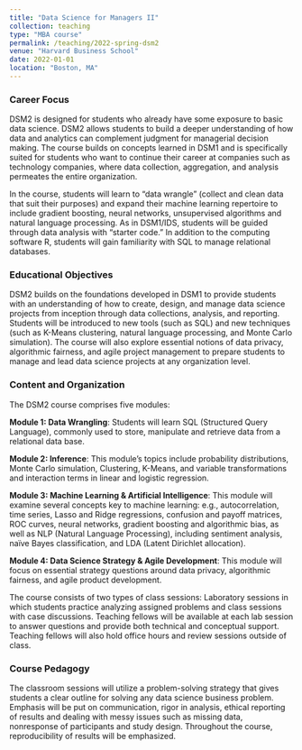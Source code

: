 ```yaml
---
title: "Data Science for Managers II"
collection: teaching
type: "MBA course"
permalink: /teaching/2022-spring-dsm2
venue: "Harvard Business School"
date: 2022-01-01
location: "Boston, MA"
---
```


### Career Focus

DSM2 is designed for students who already have some exposure to basic data science. DSM2 allows students to build a deeper understanding of how data and analytics can complement judgment for managerial decision making. The course builds on concepts learned in DSM1 and is specifically suited for students who want to continue their career at companies such as technology companies, where data collection, aggregation, and analysis permeates the entire organization.

In the course, students will learn to “data wrangle” (collect and clean data that suit their purposes) and expand their machine learning repertoire to include gradient boosting, neural networks, unsupervised algorithms and natural language processing. As in DSM1/IDS, students will be guided through data analysis with “starter code.” In addition to the computing software R, students will gain familiarity with SQL to manage relational databases.

### Educational Objectives

DSM2 builds on the foundations developed in DSM1 to provide students with an understanding of how to create, design, and manage data science projects from inception through data collections, analysis, and reporting. Students will be introduced to new tools (such as SQL) and new techniques (such as K-Means clustering, natural language processing, and Monte Carlo simulation). The course will also explore essential notions of data privacy, algorithmic fairness, and agile project management to prepare students to manage and lead data science projects at any organization level.

### Content and Organization

The DSM2 course comprises five modules:

**Module 1: Data Wrangling**: Students will learn SQL (Structured Query Language), commonly used to store, manipulate and retrieve data from a relational data base.

**Module 2: Inference**: This module’s topics include probability distributions, Monte Carlo simulation, Clustering, K-Means, and variable transformations and interaction terms in linear and logistic regression.

**Module 3: Machine Learning & Artificial Intelligence**: This module will examine several concepts key to machine learning: e.g., autocorrelation, time series, Lasso and Ridge regressions, confusion and payoff matrices, ROC curves, neural networks, gradient boosting and algorithmic bias, as well as NLP (Natural Language Processing), including sentiment analysis, naïve Bayes classification, and LDA (Latent Dirichlet allocation).

**Module 4: Data Science Strategy & Agile Development**: This module will focus on essential strategy questions around data privacy, algorithmic fairness, and agile product development.

The course consists of two types of class sessions: Laboratory sessions in which students practice analyzing assigned problems and class sessions with case discussions. Teaching fellows will be available at each lab session to answer questions and provide both technical and conceptual support. Teaching fellows will also hold office hours and review sessions outside of class.

### Course Pedagogy

The classroom sessions will utilize a problem-solving strategy that gives students a clear outline for solving any data science business problem. Emphasis will be put on communication, rigor in analysis, ethical reporting of results and dealing with messy issues such as missing data, nonresponse of participants and study design. Throughout the course, reproducibility of results will be emphasized.